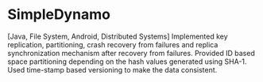 # SimpleDynamo
[Java, File System, Android, Distributed Systems]
Implemented key replication, partitioning, crash recovery from failures and replica synchronization mechanism
after recovery from failures. Provided ID based space partitioning depending on the hash values generated
using SHA-1. Used time-stamp based versioning to make the data consistent.
